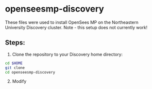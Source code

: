 # openseesmp-discovery
These files were used to install OpenSees MP on the Northeastern University Discovery cluster.
Note - this setup does not currently work!

## Steps:
1. Clone the repository to your Discovery home directory:
```bash
cd $HOME
git clone
cd openseesmp-discovery
```
2. Modify 
